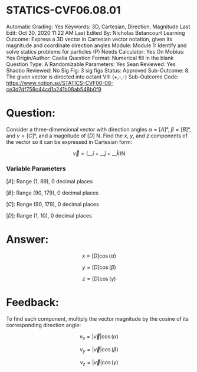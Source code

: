 # STATICS-CVF06.08.01

Automatic Grading: Yes
Keywords: 3D, Cartesian, Direction, Magnitude
Last Edit: Oct 30, 2020 11:22 AM
Last Edited By: Nicholas Betancourt
Learning Outcome: Express a 3D vector in Cartesian vector notation, given its magnitude and coordinate direction angles
Module: Module 1: Identify and solve statics problems for particles (P)
Needs Calculator: Yes
On Mobius: Yes
Origin/Author: Caelia
Question Format: Numerical fill in the blank
Question Type: A
Randomizable Parameters: Yes
Sean Reviewed: Yes
Shaobo Reviewed: No
Sig Fig: 3 sig figs
Status: Approved
Sub-Outcome: 8. The given vector is directed into octant VIII  (+,-,-)
Sub-Outcome Code: https://www.notion.so/STATICS-CVF06-08-ce3d7df758c44cd1a241b08ab548b0f9

# Question:

Consider a three-dimensional vector with direction angles $\alpha=[A]$°,  $\beta=[B]$°, and $\gamma=[C]$°, and a magnitude of $[D]$ N. Find the $x$, $y$, and $z$ components of the vector so it can be expressed in Cartesian form:

$$\overrightarrow{v}=\left(\_\_\hat{i}+\_\_\hat{j}+\_\_\hat{k}\right) \mathrm{N}$$

### Variable Parameters

$[A]:$ Range (1, 89), 0 decimal places

$[B]:$ Range (90, 179), 0 decimal places

$[C]:$ Range (90, 179), 0 decimal places

$[D]:$ Range (1, 10), 0 decimal places

# Answer:

$$x=[D]\cos\left(\alpha\right)$$

$$y=[D]\cos\left(\beta\right)$$

$$z=[D]\cos\left(\gamma\right)$$

# Feedback:

To find each component, multiply the vector magnitude by the cosine of its corresponding direction angle:

$$v_x=|\overrightarrow{v}|\cos\left(\alpha\right)$$

$$v_y=|\overrightarrow{v}|\cos\left(\beta\right)$$

$$v_z=|\overrightarrow{v}|\cos\left(\gamma\right)$$